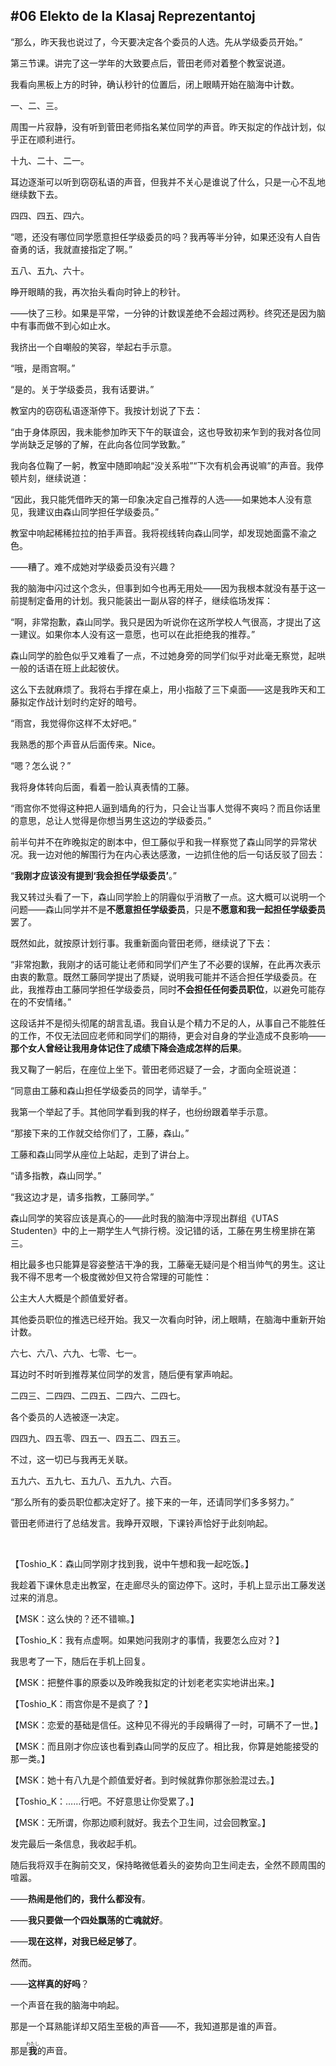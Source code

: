 ## #06 Elekto de la Klasaj Reprezentantoj

“那么，昨天我也说过了，今天要决定各个委员的人选。先从学级委员开始。”

第三节课。讲完了这一学年的大致要点后，菅田老师对着整个教室说道。

我看向黑板上方的时钟，确认秒针的位置后，闭上眼睛开始在脑海中计数。

一、二、三。

周围一片寂静，没有听到菅田老师指名某位同学的声音。昨天拟定的作战计划，似乎正在顺利进行。

十九、二十、二一。

耳边逐渐可以听到窃窃私语的声音，但我并不关心是谁说了什么，只是一心不乱地继续数下去。

四四、四五、四六。

“嗯，还没有哪位同学愿意担任学级委员的吗？我再等半分钟，如果还没有人自告奋勇的话，我就直接指定了啊。”

五八、五九、六十。

睁开眼睛的我，再次抬头看向时钟上的秒针。

——快了三秒。如果是平常，一分钟的计数误差绝不会超过两秒。终究还是因为脑中有事而做不到心如止水。

我挤出一个自嘲般的笑容，举起右手示意。

“哦，是雨宫啊。”

“是的。关于学级委员，我有话要讲。”

教室内的窃窃私语逐渐停下。我按计划说了下去：

“由于身体原因，我未能参加昨天下午的联谊会，这也导致初来乍到的我对各位同学尚缺乏足够的了解，在此向各位同学致歉。”

我向各位鞠了一躬，教室中随即响起“没关系啦”“下次有机会再说嘛”的声音。我停顿片刻，继续说道：

“因此，我只能凭借昨天的第一印象决定自己推荐的人选——如果她本人没有意见，我建议由森山同学担任学级委员。”

教室中响起稀稀拉拉的拍手声音。我将视线转向森山同学，却发现她面露不渝之色。

——糟了。难不成她对学级委员没有兴趣？

我的脑海中闪过这个念头，但事到如今也再无用处——因为我根本就没有基于这一前提制定备用的计划。我只能装出一副从容的样子，继续临场发挥：

“啊，非常抱歉，森山同学。我只是因为听说你在这所学校人气很高，才提出了这一建议。如果你本人没有这一意愿，也可以在此拒绝我的推荐。”

森山同学的脸色似乎又难看了一点，不过她身旁的同学们似乎对此毫无察觉，起哄一般的话语在班上此起彼伏。

这么下去就麻烦了。我将右手撑在桌上，用小指敲了三下桌面——这是我昨天和工藤拟定作战计划时约定好的暗号。

“雨宫，我觉得你这样不太好吧。”

我熟悉的那个声音从后面传来。Nice。

“嗯？怎么说？”

我将身体转向后面，看着一脸认真表情的工藤。

“雨宫你不觉得这种把人逼到墙角的行为，只会让当事人觉得不爽吗？而且你话里的意思，总让人觉得是你想当男生这边的学级委员。”

前半句并不在昨晚拟定的剧本中，但工藤似乎和我一样察觉了森山同学的异常状况。我一边对他的解围行为在内心表达感激，一边抓住他的后一句话反驳了回去：

“**我刚才应该没有提到‘我会担任学级委员’**。”

我又转过头看了一下，森山同学脸上的阴霾似乎消散了一点。这大概可以说明一个问题——森山同学并不是**不愿意担任学级委员**，只是**不愿意和我一起担任学级委员**罢了。

既然如此，就按原计划行事。我重新面向菅田老师，继续说了下去：

“非常抱歉，我刚才的话可能让老师和同学们产生了不必要的误解，在此再次表示由衷的歉意。既然工藤同学提出了质疑，说明我可能并不适合担任学级委员。在此，我推荐由工藤同学担任学级委员，同时**不会担任任何委员职位**，以避免可能存在的不安情绪。”

这段话并不是彻头彻尾的胡言乱语。我自认是个精力不足的人，从事自己不能胜任的工作，不仅无法回应老师和同学们的期待，更会对自身的学业造成不良影响——**那个女人曾经让我用身体记住了成绩下降会造成怎样的后果**。

我又鞠了一躬后，在座位上坐下。菅田老师迟疑了一会，才面向全班说道：

“同意由工藤和森山担任学级委员的同学，请举手。”

我第一个举起了手。其他同学看到我的样子，也纷纷跟着举手示意。

“那接下来的工作就交给你们了，工藤，森山。”

工藤和森山同学从座位上站起，走到了讲台上。

“请多指教，森山同学。”

“我这边才是，请多指教，工藤同学。”

森山同学的笑容应该是真心的——此时我的脑海中浮现出群组《UTAS Studenten》中的上一期学生人气排行榜。没记错的话，工藤在男生榜里排在第三。

相比最多也只能算是容姿整洁干净的我，工藤毫无疑问是个相当帅气的男生。这让我不得不思考一个极度微妙但又符合常理的可能性：

公主大人大概是个颜值爱好者。

其他委员职位的推选已经开始。我又一次看向时钟，闭上眼睛，在脑海中重新开始计数。

六七、六八、六九、七零、七一。

耳边时不时听到推荐某位同学的发言，随后便有掌声响起。

二四三、二四四、二四五、二四六、二四七。

各个委员的人选被逐一决定。

四四九、四五零、四五一、四五二、四五三。

不过，这一切已与我再无关联。

五九六、五九七、五九八、五九九、六百。

“那么所有的委员职位都决定好了。接下来的一年，还请同学们多多努力。”

菅田老师进行了总结发言。我睁开双眼，下课铃声恰好于此刻响起。

&emsp;

【Toshio_K：森山同学刚才找到我，说中午想和我一起吃饭。】

我趁着下课休息走出教室，在走廊尽头的窗边停下。这时，手机上显示出工藤发送过来的消息。

【MSK：这么快的？还不错嘛。】

【Toshio_K：我有点虚啊。如果她问我刚才的事情，我要怎么应对？】

我思考了一下，随后在手机上回复。

【MSK：把整件事的原委以及昨晚我拟定的计划老老实实地讲出来。】

【Toshio_K：雨宫你是不是疯了？】

【MSK：恋爱的基础是信任。这种见不得光的手段瞒得了一时，可瞒不了一世。】

【MSK：而且刚才你应该也看到森山同学的反应了。相比我，你算是她能接受的那一类。】

【MSK：她十有八九是个颜值爱好者。到时候就靠你那张脸混过去。】

【Toshio_K：……行吧。不好意思让你受累了。】

【MSK：无所谓，你那边顺利就好。我去个卫生间，过会回教室。】

发完最后一条信息，我收起手机。

随后我将双手在胸前交叉，保持略微低着头的姿势向卫生间走去，全然不顾周围的喧嚣。

——**热闹是他们的，我什么都没有**。

——**我只要做一个四处飘荡的亡魂就好**。

——**现在这样，对我已经足够了**。

然而。

——**这样真的好吗**？

一个声音在我的脑海中响起。

那是一个耳熟能详却又陌生至极的声音——不，我知道那是谁的声音。

那是<ruby><rb>**我**</rb><rt>わたし</rt></ruby>的声音。
